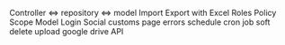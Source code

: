 Controller <=> repository <=> model
Import Export with Excel
Roles
Policy
Scope Model 
Login Social
customs page errors
schedule cron job
soft delete
upload google drive
API
